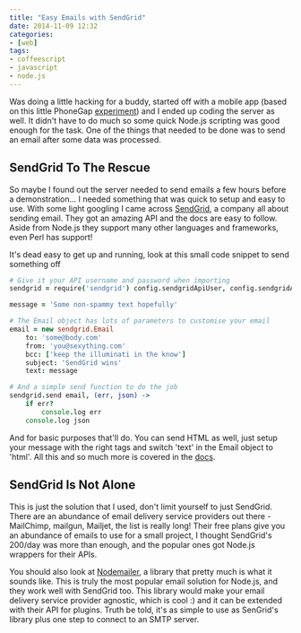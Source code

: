 ```yaml
---
title: "Easy Emails with SendGrid"
date: 2014-11-09 12:32
categories:
- [web]
tags:
- coffeescript
- javascript
- node.js
---
```


Was doing a little hacking for a buddy, started off with a mobile app (based on this little PhoneGap [experiment](https://github.com/msanatan/medinform "medinform")) and I ended up coding the server as well. It didn't have to do much so some quick Node.js scripting was good enough for the task. One of the things that needed to be done was to send an email after some data was processed.

## SendGrid To The Rescue

So maybe I found out the server needed to send emails a few hours before a demonstration... I needed something that was quick to setup and easy to use. With some light googling I came across [SendGrid](https://sendgrid.com/ "SendGrid"), a company all about sending email. They got an amazing API and the docs are easy to follow. Aside from Node.js they support many other languages and frameworks, even Perl has support!

It's dead easy to get up and running, look at this small code snippet to send something off

```coffeescript
# Give it your API username and password when importing
sendgrid = require('sendgrid') config.sendgridApiUser, config.sendgridApiPassword

message = 'Some non-spammy text hopefully'

# The Email object has lots of parameters to customise your email
email = new sendgrid.Email
    to: 'some@body.com'
    from: 'you@sexything.com'
    bcc: ['keep the illuminati in the know']
    subject: 'SendGrid wins'
    text: message

# And a simple send function to do the job
sendgrid.send email, (err, json) ->
    if err?
        console.log err
    console.log json
```

And for basic purposes that'll do. You can send HTML as well, just setup your message with the right tags and switch 'text' in the Email object to 'html'. All this and so much more is covered in the [docs](https://github.com/sendgrid/sendgrid-nodejs "SendGrid for Node.js").

## SendGrid Is Not Alone

This is just the solution that I used, don't limit yourself to just SendGrid. There are an abundance of email delivery service providers out there - MailChimp, mailgun, Mailjet, the list is really long! Their free plans give you an abundance of emails to use for a small project, I thought SendGrid's 200/day was more than enough, and the popular ones got Node.js wrappers for their APIs.

You should also look at [Nodemailer](http://www.nodemailer.com/ "Nodemailer"), a library that pretty much is what it sounds like. This is truly the most popular email solution for Node.js, and they work well with SendGrid too. This library would make your email delivery service provider agnostic, which is cool :) and it can be extended with their API for plugins. Truth be told, it's as simple to use as SenGrid's library plus one step to connect to an SMTP server.
